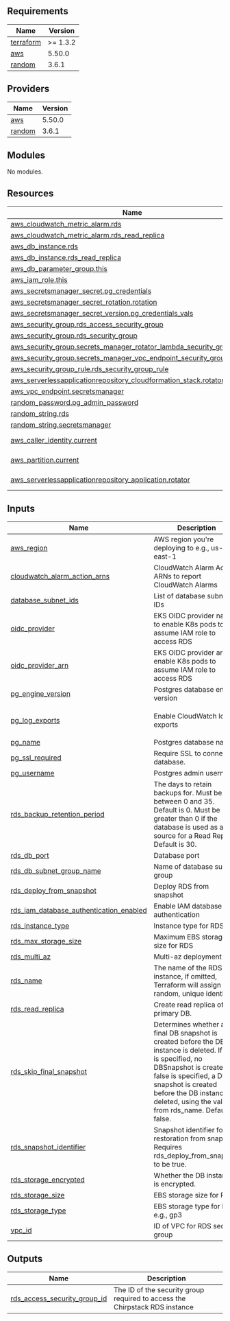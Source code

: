 <!-- BEGINNING OF PRE-COMMIT-TERRAFORM DOCS HOOK -->
## Requirements

| Name | Version |
|------|---------|
| <a name="requirement_terraform"></a> [terraform](#requirement\_terraform) | >= 1.3.2 |
| <a name="requirement_aws"></a> [aws](#requirement\_aws) | 5.50.0 |
| <a name="requirement_random"></a> [random](#requirement\_random) | 3.6.1 |

## Providers

| Name | Version |
|------|---------|
| <a name="provider_aws"></a> [aws](#provider\_aws) | 5.50.0 |
| <a name="provider_random"></a> [random](#provider\_random) | 3.6.1 |

## Modules

No modules.

## Resources

| Name | Type |
|------|------|
| [aws_cloudwatch_metric_alarm.rds](https://registry.terraform.io/providers/hashicorp/aws/5.50.0/docs/resources/cloudwatch_metric_alarm) | resource |
| [aws_cloudwatch_metric_alarm.rds_read_replica](https://registry.terraform.io/providers/hashicorp/aws/5.50.0/docs/resources/cloudwatch_metric_alarm) | resource |
| [aws_db_instance.rds](https://registry.terraform.io/providers/hashicorp/aws/5.50.0/docs/resources/db_instance) | resource |
| [aws_db_instance.rds_read_replica](https://registry.terraform.io/providers/hashicorp/aws/5.50.0/docs/resources/db_instance) | resource |
| [aws_db_parameter_group.this](https://registry.terraform.io/providers/hashicorp/aws/5.50.0/docs/resources/db_parameter_group) | resource |
| [aws_iam_role.this](https://registry.terraform.io/providers/hashicorp/aws/5.50.0/docs/resources/iam_role) | resource |
| [aws_secretsmanager_secret.pg_credentials](https://registry.terraform.io/providers/hashicorp/aws/5.50.0/docs/resources/secretsmanager_secret) | resource |
| [aws_secretsmanager_secret_rotation.rotation](https://registry.terraform.io/providers/hashicorp/aws/5.50.0/docs/resources/secretsmanager_secret_rotation) | resource |
| [aws_secretsmanager_secret_version.pg_credentials_vals](https://registry.terraform.io/providers/hashicorp/aws/5.50.0/docs/resources/secretsmanager_secret_version) | resource |
| [aws_security_group.rds_access_security_group](https://registry.terraform.io/providers/hashicorp/aws/5.50.0/docs/resources/security_group) | resource |
| [aws_security_group.rds_security_group](https://registry.terraform.io/providers/hashicorp/aws/5.50.0/docs/resources/security_group) | resource |
| [aws_security_group.secrets_manager_rotator_lambda_security_group](https://registry.terraform.io/providers/hashicorp/aws/5.50.0/docs/resources/security_group) | resource |
| [aws_security_group.secrets_manager_vpc_endpoint_security_group](https://registry.terraform.io/providers/hashicorp/aws/5.50.0/docs/resources/security_group) | resource |
| [aws_security_group_rule.rds_security_group_rule](https://registry.terraform.io/providers/hashicorp/aws/5.50.0/docs/resources/security_group_rule) | resource |
| [aws_serverlessapplicationrepository_cloudformation_stack.rotator_cf_stack](https://registry.terraform.io/providers/hashicorp/aws/5.50.0/docs/resources/serverlessapplicationrepository_cloudformation_stack) | resource |
| [aws_vpc_endpoint.secretsmanager](https://registry.terraform.io/providers/hashicorp/aws/5.50.0/docs/resources/vpc_endpoint) | resource |
| [random_password.pg_admin_password](https://registry.terraform.io/providers/hashicorp/random/3.6.1/docs/resources/password) | resource |
| [random_string.rds](https://registry.terraform.io/providers/hashicorp/random/3.6.1/docs/resources/string) | resource |
| [random_string.secretsmanager](https://registry.terraform.io/providers/hashicorp/random/3.6.1/docs/resources/string) | resource |
| [aws_caller_identity.current](https://registry.terraform.io/providers/hashicorp/aws/5.50.0/docs/data-sources/caller_identity) | data source |
| [aws_partition.current](https://registry.terraform.io/providers/hashicorp/aws/5.50.0/docs/data-sources/partition) | data source |
| [aws_serverlessapplicationrepository_application.rotator](https://registry.terraform.io/providers/hashicorp/aws/5.50.0/docs/data-sources/serverlessapplicationrepository_application) | data source |

## Inputs

| Name | Description | Type | Default | Required |
|------|-------------|------|---------|:--------:|
| <a name="input_aws_region"></a> [aws\_region](#input\_aws\_region) | AWS region you're deploying to e.g., us-east-1 | `string` | `""` | no |
| <a name="input_cloudwatch_alarm_action_arns"></a> [cloudwatch\_alarm\_action\_arns](#input\_cloudwatch\_alarm\_action\_arns) | CloudWatch Alarm Action ARNs to report CloudWatch Alarms | `list(string)` | `[]` | no |
| <a name="input_database_subnet_ids"></a> [database\_subnet\_ids](#input\_database\_subnet\_ids) | List of database subnet IDs | `list(string)` | `[]` | no |
| <a name="input_oidc_provider"></a> [oidc\_provider](#input\_oidc\_provider) | EKS OIDC provider name to enable K8s pods to assume IAM role to access RDS | `string` | `""` | no |
| <a name="input_oidc_provider_arn"></a> [oidc\_provider\_arn](#input\_oidc\_provider\_arn) | EKS OIDC provider arn to enable K8s pods to assume IAM role to access RDS | `string` | `""` | no |
| <a name="input_pg_engine_version"></a> [pg\_engine\_version](#input\_pg\_engine\_version) | Postgres database engine version | `string` | `""` | no |
| <a name="input_pg_log_exports"></a> [pg\_log\_exports](#input\_pg\_log\_exports) | Enable CloudWatch log exports | `list(string)` | <pre>[<br>  "postgresql"<br>]</pre> | no |
| <a name="input_pg_name"></a> [pg\_name](#input\_pg\_name) | Postgres database name | `string` | `""` | no |
| <a name="input_pg_ssl_required"></a> [pg\_ssl\_required](#input\_pg\_ssl\_required) | Require SSL to connect to database. | `bool` | `true` | no |
| <a name="input_pg_username"></a> [pg\_username](#input\_pg\_username) | Postgres admin username | `string` | `""` | no |
| <a name="input_rds_backup_retention_period"></a> [rds\_backup\_retention\_period](#input\_rds\_backup\_retention\_period) | The days to retain backups for. Must be between 0 and 35. Default is 0. Must be greater than 0 if the database is used as a source for a Read Replica. Default is 30. | `number` | `30` | no |
| <a name="input_rds_db_port"></a> [rds\_db\_port](#input\_rds\_db\_port) | Database port | `number` | `5432` | no |
| <a name="input_rds_db_subnet_group_name"></a> [rds\_db\_subnet\_group\_name](#input\_rds\_db\_subnet\_group\_name) | Name of database subnet group | `string` | `""` | no |
| <a name="input_rds_deploy_from_snapshot"></a> [rds\_deploy\_from\_snapshot](#input\_rds\_deploy\_from\_snapshot) | Deploy RDS from snapshot | `bool` | `false` | no |
| <a name="input_rds_iam_database_authentication_enabled"></a> [rds\_iam\_database\_authentication\_enabled](#input\_rds\_iam\_database\_authentication\_enabled) | Enable IAM database authentication | `bool` | `true` | no |
| <a name="input_rds_instance_type"></a> [rds\_instance\_type](#input\_rds\_instance\_type) | Instance type for RDS | `string` | `"db.m6i.large"` | no |
| <a name="input_rds_max_storage_size"></a> [rds\_max\_storage\_size](#input\_rds\_max\_storage\_size) | Maximum EBS storage size for RDS | `number` | `1000` | no |
| <a name="input_rds_multi_az"></a> [rds\_multi\_az](#input\_rds\_multi\_az) | Multi-az deployment | `bool` | `false` | no |
| <a name="input_rds_name"></a> [rds\_name](#input\_rds\_name) | The name of the RDS instance, if omitted, Terraform will assign a random, unique identifier. | `string` | `""` | no |
| <a name="input_rds_read_replica"></a> [rds\_read\_replica](#input\_rds\_read\_replica) | Create read replica of primary DB. | `bool` | `false` | no |
| <a name="input_rds_skip_final_snapshot"></a> [rds\_skip\_final\_snapshot](#input\_rds\_skip\_final\_snapshot) | Determines whether a final DB snapshot is created before the DB instance is deleted. If true is specified, no DBSnapshot is created. If false is specified, a DB snapshot is created before the DB instance is deleted, using the value from rds\_name. Default is false. | `bool` | `false` | no |
| <a name="input_rds_snapshot_identifier"></a> [rds\_snapshot\_identifier](#input\_rds\_snapshot\_identifier) | Snapshot identifier for restoration from snapshot. Requires rds\_deploy\_from\_snapshot to be true. | `string` | `""` | no |
| <a name="input_rds_storage_encrypted"></a> [rds\_storage\_encrypted](#input\_rds\_storage\_encrypted) | Whether the DB instance is encrypted. | `bool` | `true` | no |
| <a name="input_rds_storage_size"></a> [rds\_storage\_size](#input\_rds\_storage\_size) | EBS storage size for RDS | `number` | `100` | no |
| <a name="input_rds_storage_type"></a> [rds\_storage\_type](#input\_rds\_storage\_type) | EBS storage type for RDS e.g., gp3 | `string` | `"gp3"` | no |
| <a name="input_vpc_id"></a> [vpc\_id](#input\_vpc\_id) | ID of VPC for RDS security group | `string` | `""` | no |

## Outputs

| Name | Description |
|------|-------------|
| <a name="output_rds_access_security_group_id"></a> [rds\_access\_security\_group\_id](#output\_rds\_access\_security\_group\_id) | The ID of the security group required to access the Chirpstack RDS instance |
<!-- END OF PRE-COMMIT-TERRAFORM DOCS HOOK -->
